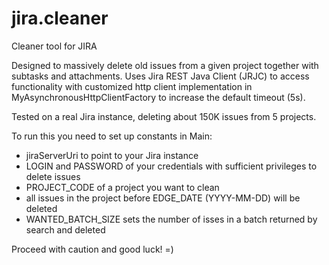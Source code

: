 # jira.cleaner
Cleaner tool for JIRA

Designed to massively delete old issues from a given project together with subtasks and attachments.
Uses Jira REST Java Client (JRJC) to access functionality with customized http client implementation in MyAsynchronousHttpClientFactory to increase the default timeout (5s).

Tested on a real Jira instance, deleting about 150K issues from 5 projects.

To run this you need to set up constants in Main:
* jiraServerUri to point to your Jira instance
* LOGIN and PASSWORD of your credentials with sufficient privileges to delete issues
* PROJECT_CODE of a project you want to clean
* all issues in the project before EDGE_DATE (YYYY-MM-DD) will be deleted
* WANTED_BATCH_SIZE sets the number of isses in a batch returned by search and deleted

Proceed with caution and good luck! =)

